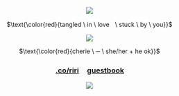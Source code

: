 <p align="center">
<img src="https://caterpie.crd.co/assets/images/gallery13/513a2de0.png?v=8cec5808"/>
</p>

<p align="center">
$\text{\color{red}{tangled \ in \ loveㅤ\ stuck \ by \ you}}$

</p> 
<p align="center">
<img src="https://64.media.tumblr.com/91a3c5401524769442826f054c9d0156/33e45473835a4979-14/s640x960/49ef713d5ec812bf42a464ce0f9ff421df62a7cf.gifv"/>
</p>

<div align="center">

$\text{\color{red}{cherie \ ─ \ she/her + he ok}}$
###  [.co/riri](https://rentry.co/riri) ㅤ[guestbook](https://cheriecrush.123guestbook.com/)ㅤ<p/>


<p align="center">
<img src="https://caterpie.crd.co/assets/images/gallery04/272dae00.png?v=55641fe5"/>
</p>

<div align="left">




                   
